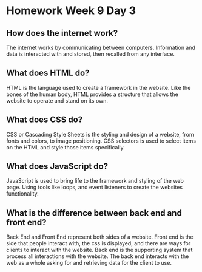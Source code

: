 # Homework Week 9 Day 3 #

## How does the internet work? ##

The internet works by communicating between computers.
Information and data is interacted with and stored, then recalled from any interface.

## What does HTML do? ##

HTML is the language used to create a framework in the website. 
Like the bones of the human body, HTML provides a structure that allows the website to operate and stand on its own.


## What does CSS do? ##

CSS or Cascading Style Sheets is the styling and design of a website, from fonts and colors, to image positioning.
CSS selectors is used to select items on the HTML and style those items specifically.

## What does JavaScript do? ##

JavaScript is used to bring life to the framework and styling of the web page.
Using tools like loops, and event listeners to create the websites functionality.

## What is the difference between back end and front end? ##

Back End and Front End represent both sides of a website. 
Front end is the side that people interact with, the css is displayed, and there are ways for clients to interact with the website.
Back end is the supporting system that process all interactions with the website. The back end interacts with the web as a whole asking for and retrieving data for the client to use.